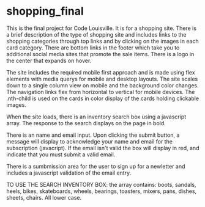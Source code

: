 # shopping_final
This is the final project for Code Louisville. It is for a shopping site.
There is a brief description of the type of shopping site and includes links to the shopping categories through top links and by clicking on the images in each card category. There are bottom links in the footer which take you to additional social media sites that promote the sale items. There is a logo in the center that expands on hover.

The site includes the required mobile first approach and is made using flex elements with media querys for mobile and desktop layouts. The site scales down to a single column view on mobile and the background color changes. The navigation links flex from horizontal to vertical for mobile devices. The .nth-child is used on the cards in color display of the cards holding clickable images.

When the site loads, there is an inventory search box using a javascript array. The response to the search displays on the page in bold.

There is an name and email input. Upon clicking the submit button, a message will display to acknowledge your name and email for the subscription (javacript). If the email isn't valid the box will display in red, and indicate that you must submit a valid email.

There is a sumbmission area for the user to sign up for a newletter and includes a javascript validation of the email entry.

TO USE THE SEARCH INVENTORY BOX: the array contains: boots, sandals, heels, bikes, skateboards, wheels, bearings, toasters, mixers, pans, dishes, sheets, chairs. All lower case.